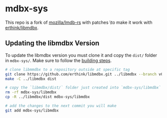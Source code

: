 # mdbx-sys

This repo is a fork of [mozilla/lmdb-rs](https://github.com/mozilla/lmdb-rs)
with patches \to make it work with [erthink/libmdbx](https://github.com/erthink/libmdbx).

## Updating the libmdbx Version

To update the libmdbx version you must clone it and copy the `dist/` folder in `mdbx-sys/`.
Make sure to follow the [building steps](https://github.com/erthink/libmdbx#building).

```bash
# clone libmmdbx to a repository outside at specific tag
git clone https://github.com/erthink/libmdbx.git ../libmdbx --branch v0.7.0
make -C ../libmdbx dist

# copy the `libmdbx/dist/` folder just created into `mdbx-sys/libmdbx`
rm -rf mdbx-sys/libmdbx
cp -R ../libmdbx/dist mdbx-sys/libmdbx

# add the changes to the next commit you will make
git add mdbx-sys/libmdbx
```
